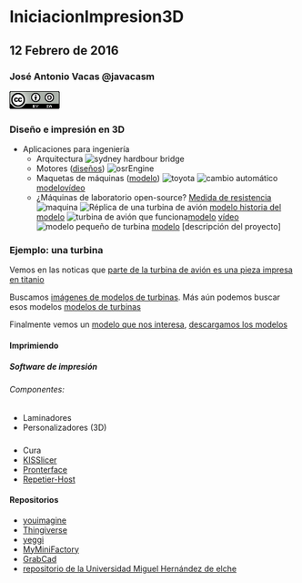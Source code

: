 # IniciacionImpresion3D

## 12 Febrero de 2016

### José Antonio Vacas @javacasm
![CCbySA](imagenes/CCbySQ_88x31.png)



### Diseño e impresión en 3D

* Aplicaciones para ingeniería
	* Arquitectura
	![sydney hardbour bridge](https://c4.staticflickr.com/8/7369/9148811913_5e6288750d_n.jpg)
	* Motores ([diseños](https://github.com/gNSortino/OSREngines))
	![osrEngine](OSREngine.png)
	* Maquetas de máquinas ([modelo](http://www.thingiverse.com/thing:644933))
	![toyota](http://thingiverse-production-new.s3.amazonaws.com/renders/09/c5/6c/6e/da/IMG_0848_preview_featured.JPG)
	![cambio automático](http://thingiverse-production.s3.amazonaws.com/renders/26/14/39/6f/c3/transmission4_preview_featured.jpg)[modelo](http://www.thingiverse.com/thing:34778)[vídeo](https://www.youtube.com/watch?v=-FyC3dn3HJY)
	* ¿Máquinas de laboratorio open-source? [Medida de resistencia](http://3dprint.com/57992/testrbot-3d-print-testing/)
	![maquina](http://3dprint.com/wp-content/uploads/2015/04/test.png)
	![Réplica de una turbina de avión](http://3dprint.com/wp-content/uploads/2014/10/jets1.jpg) [modelo](https://www.thingiverse.com/thing:392115)[ historia del modelo](http://3dprint.com/17716/3d-printed-jet-engine/)
	![turbina de avión que funciona](http://thingiverse-production.s3.amazonaws.com/renders/f5/fe/54/c3/53/Gerrys_Jet_Engine_preview_featured.jpg)[modelo](http://www.thingiverse.com/thing:114468)    [vídeo](https://www.youtube.com/watch?v=6rX4xv5-NvE)
	![modelo pequeño de turbina](http://3dprint.com/wp-content/uploads/2014/07/buildyourown5.gif) [modelo](https://www.thingiverse.com/thing:392115) [descripción del proyecto]

### Ejemplo: una turbina

Vemos en las noticas que [parte de la turbina de avión es una pieza impresa en titanio](http://www.gereports.com/post/119370423770/jet-engines-with-3d-printed-parts-power-next-gen)

Buscamos [imágenes de modelos de turbinas](https://www.google.es/search?q=thingiverse++turbine&safe=off&espv=2&biw=1920&bih=895&source=lnms&tbm=isch&sa=X&ei=qXVcVbPsKIXwUKX6gKAH&ved=0CAYQ_AUoAQ). Más aún podemos buscar esos modelos [modelos de turbinas](https://www.thingiverse.com/tag:turbine/page:1)

Finalmente vemos un [modelo que nos interesa](http://www.thingiverse.com/thing:76369), [descargamos los modelos](http://www.thingiverse.com/thing:76369/zip)




#### Imprimiendo

##### Software de impresión

######  Componentes:

* Laminadores
* Personalizadores (3D)


###

* Cura
* [KISSlicer](http://kisslicer.com/)
* [Pronterface](http://koti.kapsi.fi/~kliment/printrun/)
* [Repetier-Host](http://www.repetier.com/download/)


#### Repositorios

* [youimagine](https://www.youmagine.com)
* [Thingiverse](http://www.thingiverse.com)
* [yeggi](http://www.yeggi.com/)
* [MyMiniFactory](https://www.myminifactory.com/)
* [GrabCad](https://grabcad.com/)
* [repositorio de la Universidad Miguel Hernández de elche](http://impresion3d.edu.umh.es/)
